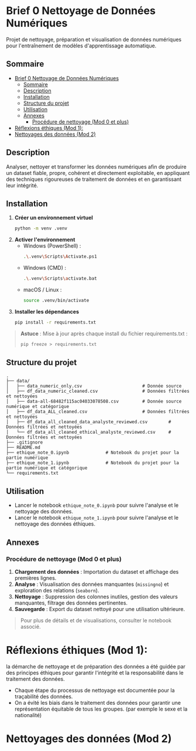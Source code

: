 # Brief 0 Nettoyage de Données Numériques

Projet de nettoyage, préparation et visualisation de données numériques pour l'entraînement de modèles d'apprentissage automatique.

## Sommaire
- [Brief 0 Nettoyage de Données Numériques](#brief-0-nettoyage-de-données-numériques)
  - [Sommaire](#sommaire)
  - [Description](#description)
  - [Installation](#installation)
  - [Structure du projet](#structure-du-projet)
  - [Utilisation](#utilisation)
  - [Annexes](#annexes)
    - [Procédure de nettoyage (Mod 0 et plus)](#procédure-de-nettoyage-mod-0-et-plus)
- [Réflexions éthiques (Mod 1):](#réflexions-éthiques-mod-1)
- [Nettoyages des données (Mod 2)](#nettoyages-des-données-mod-2)

## Description
Analyser, nettoyer et transformer les données numériques afin de produire un dataset fiable, propre, cohérent et directement exploitable, en appliquant des techniques rigoureuses de traitement de données et en garantissant leur intégrité.

## Installation
1. **Créer un environnement virtuel**
   ```bash
   python -m venv .venv
   ```
2. **Activer l'environnement**
   - Windows (PowerShell) :
     ```bash
     .\.venv\Scripts\Activate.ps1
     ```
   - Windows (CMD) :
     ```bash
     .\.venv\Scripts\activate.bat
     ```
   - macOS / Linux :
     ```bash
     source .venv/bin/activate
     ```
3. **Installer les dépendances**
   ```bash
   pip install -r requirements.txt
   ```

> **Astuce** : Mise à jour après chaque install du fichier requirements.txt :
> ```bash
> pip freeze > requirements.txt
> ```

## Structure du projet
```
.
├── data/
│   ├── data_numeric_only.csv                       # Donnée source
│   ├── df_data_numeric_cleaned.csv                 # Données filtrées et nettoyées
│   ├── data-all-68482f115ac04033078508.csv         # Donnée source numérique et catégorique
│   ├── df_data_ALL_cleaned.csv                     # Données filtrées et nettoyées
│   ├── df_data_all_cleaned_data_analyste_reviewed.csv        # Données filtrées et nettoyées
│   └── df_data_all_cleaned_ethical_analyste_reviewed.csv     # Données filtrées et nettoyées
├── .gitignore
├── README.md
├── ethique_note_0.ipynb              # Notebook du projet pour la partie numérique
├── ethique_note_1.ipynb              # Notebook du projet pour la partie numérique et catégorique
└── requirements.txt
```


## Utilisation
- Lancer le notebook `ethique_note_0.ipynb` pour suivre l'analyse et le nettoyage des données.
- Lancer le notebook `ethique_note_1.ipynb` pour suivre l'analyse et le nettoyage des données éthiques.

## Annexes
### Procédure de nettoyage (Mod 0 et plus)
1. **Chargement des données** : Importation du dataset et affichage des premières lignes.
2. **Analyse** : Visualisation des données manquantes (`missingno`) et exploration des relations (`seaborn`).
3. **Nettoyage** : Suppression des colonnes inutiles, gestion des valeurs manquantes, filtrage des données pertinentes.
4. **Sauvegarde** : Export du dataset nettoyé pour une utilisation ultérieure.

> Pour plus de détails et de visualisations, consulter le notebook associé.

# Réflexions éthiques (Mod 1):
la démarche de nettoyage et de préparation des données a été  guidée par des principes éthiques pour garantir l'intégrité et la responsabilité dans le traitement des données. 


- Chaque étape du processus de nettoyage est documentée pour la traçabilité des données.
- On a évité les biais dans le traitement des données pour garantir une représentation équitable de tous les groupes. (par exemple le sexe et la nationalité)


# Nettoyages des données (Mod 2)
